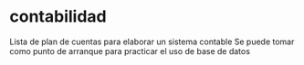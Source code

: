 # contabilidad
Lista de plan de cuentas para elaborar un sistema contable
Se puede tomar como punto de arranque para practicar el uso de base de datos
